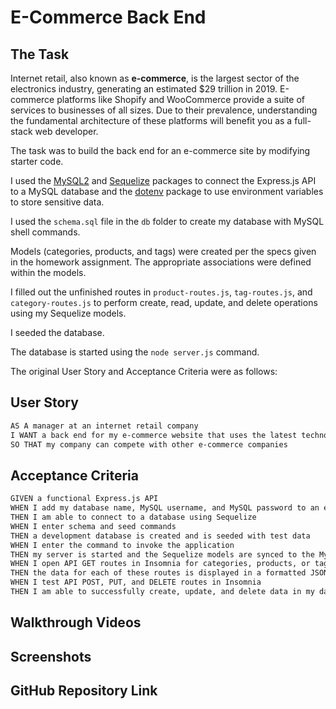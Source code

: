 # E-Commerce Back End

## The Task

Internet retail, also known as **e-commerce**, is the largest sector of the electronics industry, generating an estimated $29 trillion in 2019. E-commerce platforms like Shopify and WooCommerce provide a suite of services to businesses of all sizes. Due to their prevalence, understanding the fundamental architecture of these platforms will benefit you as a full-stack web developer.

The task was to build the back end for an e-commerce site by modifying starter code. 

I used the [MySQL2](https://www.npmjs.com/package/mysql2) and [Sequelize](https://www.npmjs.com/package/sequelize) packages to connect the Express.js API to a MySQL database and the [dotenv](https://www.npmjs.com/package/dotenv) package to use environment variables to store sensitive data.

I used the `schema.sql` file in the `db` folder to create my database with MySQL shell commands.  

Models (categories, products, and tags) were created per the specs given in the homework assignment.  The appropriate associations were defined within the models.

I filled out the unfinished routes in `product-routes.js`, `tag-routes.js`, and `category-routes.js` to perform create, read, update, and delete operations using my Sequelize models.

I seeded the database.

The database is started using the `node server.js` command.

The original User Story and Acceptance Criteria were as follows:

## User Story

```md
AS A manager at an internet retail company
I WANT a back end for my e-commerce website that uses the latest technologies
SO THAT my company can compete with other e-commerce companies
```

## Acceptance Criteria

```md
GIVEN a functional Express.js API
WHEN I add my database name, MySQL username, and MySQL password to an environment variable file
THEN I am able to connect to a database using Sequelize
WHEN I enter schema and seed commands
THEN a development database is created and is seeded with test data
WHEN I enter the command to invoke the application
THEN my server is started and the Sequelize models are synced to the MySQL database
WHEN I open API GET routes in Insomnia for categories, products, or tags
THEN the data for each of these routes is displayed in a formatted JSON
WHEN I test API POST, PUT, and DELETE routes in Insomnia
THEN I am able to successfully create, update, and delete data in my database
```

## Walkthrough Videos

## Screenshots

## GitHub Repository Link

